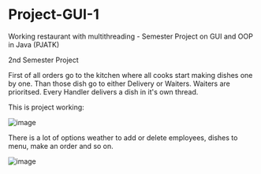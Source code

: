 # Project-GUI-1
Working restaurant with multithreading - Semester Project on GUI and OOP in Java (PJATK)

2nd Semester Project

First of all orders go to the kitchen where all cooks start making dishes one by one. Than those dish go to either Delivery or Waiters. Waiters are prioritsed. Every Handler delivers a dish in it's own thread.

This is project working:

![image](https://github.com/LaneyBlack/Project-GUI-1/assets/44290162/f2107cba-5c3b-4030-91e1-7680562c49ae)

There is a lot of options weather to add or delete employees, dishes to menu, make an order and so on.

![image](https://github.com/LaneyBlack/Project-GUI-1/assets/44290162/d0a58f75-46aa-4409-8de2-b35dda7da8a0)

